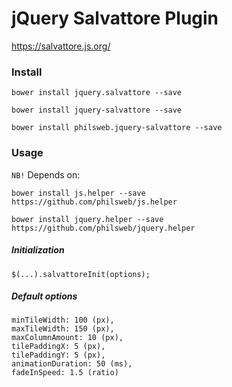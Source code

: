 # jQuery Salvattore Plugin

https://salvattore.js.org/

### Install

`bower install jquery.salvattore --save`

`bower install jquery-salvattore --save`

`bower install philsweb.jquery-salvattore --save`

### Usage

`NB!` Depends on:

```
bower install js.helper --save
https://github.com/philsweb/js.helper
```

```
bower install jquery.helper --save
https://github.com/philsweb/jquery.helper
```

##### Initialization

```
$(...).salvattoreInit(options);
```

##### Default options

```
minTileWidth: 100 (px),
maxTileWidth: 150 (px),
maxColumnAmount: 10 (px),
tilePaddingX: 5 (px),
tilePaddingY: 5 (px),
animationDuration: 50 (ms),
fadeInSpeed: 1.5 (ratio)
```
